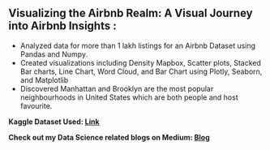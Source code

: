 ## Visualizing the Airbnb Realm: A Visual Journey into Airbnb Insights :

* Analyzed data for more than 1 lakh listings for an Airbnb Dataset using Pandas and Numpy.
* Created visualizations including Density Mapbox, Scatter plots, Stacked Bar charts, Line Chart, Word Cloud, and Bar Chart  using Plotly, Seaborn, and Matplotlib
* Discovered Manhattan and Brooklyn are the most popular neighbourhoods in United States which are both people and host favourite.

**Kaggle Dataset Used: [Link](https://www.kaggle.com/datasets/arianazmoudeh/airbnbopendata)**

**Check out my Data Science related blogs on Medium: [Blog](https://medium.com/@anshika.nigam)**






